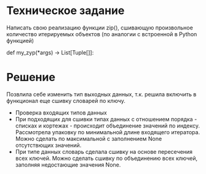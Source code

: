 # Техническое задание

Написать свою реализацию функции zip(), сшивающую произвольное количество итерируемых объектов (по аналогии с встроенной в Python функцией)

def my_zyp(*args)  -> List[Tuple[]]:

# Решение

Позвлила себе изменить тип выходных данных, т.к. решила включить в функционал еще сшивку словарей по ключу.

* Проверка входящих типов данных
* При подходящих для сшивки типах данных с отношением порядка - списках и кортежах -
происходит объединение значений по индексу. Рассмотрела упаковку по минимальной длине входящего итератора. Можно сделать по максимальной с заполнением None отсутствющих значений.
* При типе данных словарь сделала сшивку на основе пересечения всех ключей. Можно сделать сшивку по объединению всех ключей, заполняя недостающие значения None.
